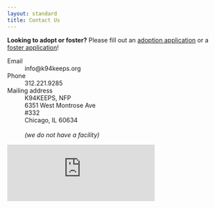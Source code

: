 ```yaml
---
layout: standard
title: Contact Us
---
```

<div class="row">
  <div class="col-md-12">
    <div class="alert alert-info">
      <p><strong>Looking to adopt or foster?</strong> Please fill out an <a href="/adopt">adoption application</a> or a <a href="/volunteer/foster-application">foster application</a>!</p>
    </div>
  </div>
  <div class="col-md-4">
    <dl class="dl-horizontal">
      <dt>Email</dt>
      <dd>info@k94keeps.org</dd>
      <dt>Phone</dt>
      <dd>312.221.9285</dd>
      <dt>Mailing address</dt>
      <dd>
        K94KEEPS, NFP<br />
        6351 West Montrose Ave<br />
        #332<br />
        Chicago, IL 60634<br />
        <br />
        <em>(we do not have a facility)</em>
      </dd>
    </dl>
  </div><!-- /col-med-4 -->
  <div class="col-md-8 text-center">
    <iframe src="https://www.facebook.com/plugins/page.php?href=https%3A%2F%2Fwww.facebook.com%2Fk94keeps&tabs&width=340&height=130&small_header=false&adapt_container_width=true&hide_cover=false&show_facepile=false&appId" width="340" height="130" style="border:none;overflow:hidden" scrolling="no" frameborder="0" allowTransparency="true"></iframe>
  </div><!-- /col-med-8 -->
</div> <!-- /row -->
